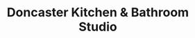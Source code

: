 ---
title: "Doncaster Kitchen & Bathroom Studio"
url: /doncaster/doncaster-kitchen-and-bathroom-studio/
shop: bathroom
---